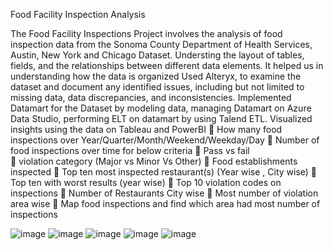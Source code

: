 Food Facility Inspection Analysis

The Food Facility Inspections Project involves the analysis of food inspection data from the Sonoma County Department of Health Services, Austin, New York and Chicago Dataset.
Understing the layout of tables, fields, and the relationships between different data elements. It helped us in understanding how the data is organized
Used Alteryx, to examine the dataset and document any identified issues, including but not limited to missing data, data discrepancies, and inconsistencies.
Implemented Datamart for the Dataset by modeling data, managing Datamart on Azure Data Studio, performing ELT on datamart by using Talend ETL.
Visualized insights using the data on Tableau and PowerBI
	How many food inspections over Year/Quarter/Month/Weekend/Weekday/Day
	Number of food inspections over time for below criteria
	Pass vs fail	
	violation category (Major vs Minor Vs Other)
	Food establishments inspected
	Top ten most inspected restaurant(s) (Year wise , City wise)
	Top ten with worst results (year wise)
	Top 10 violation codes on inspections
	Number of Restaurants City wise
	Most number of violation area wise
	Map food inspections and find which area had most number of inspections

![image](https://github.com/amey379/DADABI/assets/29867986/df3a6898-a020-4de3-834e-a3076b5248ef)
![image](https://github.com/amey379/DADABI/assets/29867986/5ff52e40-3416-48c5-8e48-42507a578478)
![image](https://github.com/amey379/DADABI/assets/29867986/4480ca56-e9c8-4db2-88c2-9acc66d95281)
![image](https://github.com/amey379/DADABI/assets/29867986/2c8807a4-3549-43c3-8631-2d5f20161c1b)
![image](https://github.com/amey379/DADABI/assets/29867986/7b94b613-4935-4527-aa6f-2de313fb8d05)
